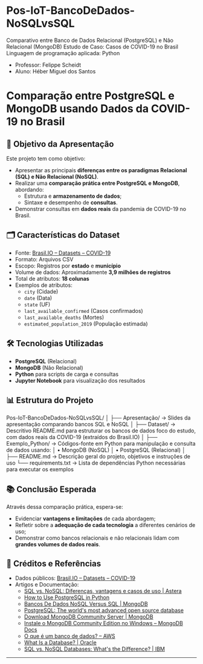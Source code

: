 # Pos-IoT-BancoDeDados-NoSQLvsSQL
Comparativo entre Banco de Dados Relacional (PostgreSQL) e Não Relacional (MongoDB)​  Estudo de Caso: Casos de COVID-19 no Brasil​  Linguagem de programação aplicada: Python
- Professor: Felippe Scheidt
- Aluno: Héber Miguel dos Santos

# Comparação entre PostgreSQL e MongoDB usando Dados da COVID-19 no Brasil

## 🎯 Objetivo da Apresentação

Este projeto tem como objetivo:

- Apresentar as principais **diferenças entre os paradigmas Relacional (SQL) e Não Relacional (NoSQL)**.
- Realizar uma **comparação prática entre PostgreSQL e MongoDB**, abordando:
  - Estrutura e **armazenamento de dados**;
  - Sintaxe e desempenho de **consultas**.
- Demonstrar consultas em **dados reais** da pandemia de COVID-19 no Brasil.

## 🗂️ Características do Dataset

- Fonte: [Brasil.IO – Datasets – COVID-19](https://brasil.io/dataset/covid19/caso/)
- Formato: Arquivos CSV
- Escopo: Registros por **estado** e **município**
- Volume de dados: Aproximadamente **3,9 milhões de registros**
- Total de atributos: **18 colunas**
- Exemplos de atributos:
  - `city` (Cidade)
  - `date` (Data)
  - `state` (UF)
  - `last_available_confirmed` (Casos confirmados)
  - `last_available_deaths` (Mortes)
  - `estimated_population_2019` (População estimada)

## 🛠️ Tecnologias Utilizadas

- **PostgreSQL** (Relacional)
- **MongoDB** (Não Relacional)
- **Python** para scripts de carga e consultas
- **Jupyter Notebook** para visualização dos resultados

## 📊 Estrutura do Projeto
Pos-IoT-BancoDeDados-NoSQLvsSQL/
│
├── Apresentação/           → Slides da apresentação comparando bancos SQL e NoSQL
│
├── Dataset/                → Descritivo README.md para estruturar os bancos de dados foco do estudo, com dados reais da COVID-19 (extraídos do Brasil.IO)
│
├── Exemplo_Python/         → Códigos-fonte em Python para manipulação e consulta de dados usando:
│                              • MongoDB (NoSQL)
│                              • PostgreSQL (Relacional)
│
├── README.md               → Descrição geral do projeto, objetivos e instruções de uso
└── requirements.txt        → Lista de dependências Python necessárias para executar os exemplos

## 📚 Conclusão Esperada

Através dessa comparação prática, espera-se:

- Evidenciar **vantagens e limitações** de cada abordagem;
- Refletir sobre a **adequação de cada tecnologia** a diferentes cenários de uso;
- Demonstrar como bancos relacionais e não relacionais lidam com **grandes volumes de dados reais**.

## 🧾 Créditos e Referências

- Dados públicos: [Brasil.IO – Datasets – COVID-19](https://brasil.io/dataset/covid19/caso/)
- Artigos e Documentação:
  - [SQL vs. NoSQL: Diferenças, vantagens e casos de uso | Astera](https://www.astera.com/type/blog/sql-vs-nosql/)
  - [How to Use PostgreSQL in Python](https://www.psycopg.org/)
  - [Bancos De Dados NoSQL Versus SQL | MongoDB](https://www.mongodb.com/pt-br/nosql-explained/nosql-vs-sql)
  - [PostgreSQL: The world's most advanced open source database](https://www.postgresql.org/)
  - [Download MongoDB Community Server | MongoDB](https://www.mongodb.com/try/download/community)
  - [Instale o MongoDB Community Edition no Windows – MongoDB Docs](https://www.mongodb.com/docs/manual/tutorial/install-mongodb-on-windows/)
  - [O que é um banco de dados? – AWS](https://aws.amazon.com/pt/what-is/database/)
  - [What Is a Database? | Oracle](https://www.oracle.com/database/what-is-database/)
  - [SQL vs. NoSQL Databases: What's the Difference? | IBM](https://www.ibm.com/cloud/blog/sql-vs-nosql)

---
